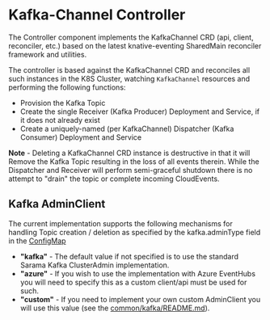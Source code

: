 # Kafka-Channel Controller

The Controller component implements the KafkaChannel CRD (api, client,
reconciler, etc.) based on the latest knative-eventing SharedMain reconciler
framework and utilities.

The controller is based against the KafkaChannel CRD and reconciles all such
instances in the K8S Cluster, watching `KafkaChannel` resources and performing
the following functions:
- Provision the Kafka Topic
- Create the single Receiver (Kafka Producer) Deployment and Service, if it
  does not already exist
- Create a uniquely-named (per KafkaChannel) Dispatcher (Kafka Consumer)
  Deployment and Service

**Note** - Deleting a KafkaChannel CRD instance is destructive in that it will
Remove the Kafka Topic resulting in the loss of all events therein. While the
Dispatcher and Receiver will perform semi-graceful shutdown there is no attempt
to "drain" the topic or complete incoming CloudEvents.

## Kafka AdminClient

The current implementation supports the following mechanisms for handling Topic
creation / deletion as specified by the kafka.adminType field in the
[ConfigMap](../../../../config/channel/distributed/300-eventing-kafka-configmap.yaml)

- **"kafka"** - The default value if not specified is to use the standard Sarama
  Kafka ClusterAdmin implementation.
- **"azure"** - If you wish to use the implementation with Azure EventHubs
  you will need to specify this as a custom client/api must be used for such.
- **"custom"** - If you need to implement your own custom AdminClient you will
  use this value (see the [common/kafka/README.md](../common/kafka/README.md)).
